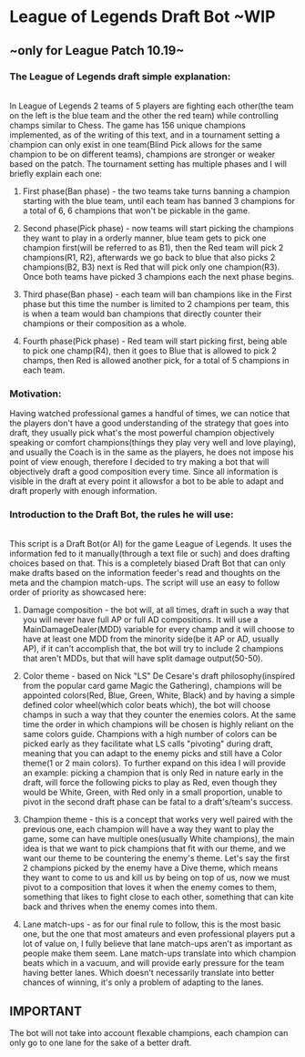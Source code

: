 <h1> League of Legends Draft Bot ~WIP </h1>
 <h2>~only for League Patch 10.19~</h2>
   <h3>The League of Legends draft simple explanation:</h3><br>
In League of Legends 2 teams of 5 players are fighting each other(the team on the left is the blue team and the other the red team) while
controlling champs similar to Chess. The game has 156 unique champions implemented, as of the writing of this text, and in a tournament setting a champion can
only exist in one team(Blind Pick allows for the same champion to be on different teams), champions are stronger or weaker based on the patch. The
tournament setting has multiple phases and I will briefly explain each one:<br>

1. First phase(Ban phase) - the two teams take turns banning a champion starting with the blue team, until each team has banned 3 champions for a
total of 6, 6 champions that won't be pickable in the game. <br>

2. Second phase(Pick phase) - now teams will start picking the champions they want to play in a orderly manner, blue team gets to pick one champion
first(will be referred to as B1), then the Red team will pick 2 champions(R1, R2), afterwards we go back to blue that also picks 2 champions(B2, B3)
next is Red that will pick only one champion(R3). Once both teams have picked 3 champions each the next phase begins.<br>

3. Third phase(Ban phase) - each team will ban champions like in the First phase but this time the number is limited to 2 champions per team, this
is when a team would ban champions that directly counter their champions or their composition as a whole.<br>

4. Fourth phase(Pick phase) - Red team will start picking first, being able to pick one champ(R4), then it goes to Blue that is allowed to pick 2
champs, then Red is allowed another pick, for a total of 5 champions in each team. <br>

  <h3>Motivation:</h3>
Having watched professional games a handful of times, we can notice that the players don't have a good understanding of the strategy that goes into
draft, they usually pick what's the most powerful champion objectively speaking or comfort champions(things they play very well and love playing), and
usually the Coach is in the same as the players, he does not impose his point of view enough, therefore I decided to try making a bot that will objectively
draft a good composition every time. Since all information is visible in the draft at every point it allowsfor a bot to be able to adapt and draft properly 
with enough information.

   <h3>Introduction to the Draft Bot, the rules he will use:</h3><br>
This script is a Draft Bot(or AI) for the game League of Legends. It uses the information fed to it manually(through a text file or such) and does
drafting choices based on that. This is a completely biased Draft Bot that can only make drafts based on the information feeder's read and thoughts
on the meta and the champion match-ups. The script will use an easy to follow order of priority as showcased here:<br>

1. Damage composition - the bot will, at all times, draft in such a way that you will never have full AP or full AD compositions. It will use a
MainDamageDealer(MDD) variable for every champ and it will choose to have at least one MDD from the minority side(be it AP or AD, usually AP), if it
can't accomplish that, the bot will try to include 2 champions that aren't MDDs, but that will have split damage output(50-50).<br>

2. Color theme - based on Nick "LS" De Cesare's draft philosophy(inspired from the popular card game Magic the Gathering), champions will be
appointed colors(Red, Blue, Green, White, Black) and by having a simple defined color wheel(which color beats which), the bot will choose champs in
such a way that they counter the enemies colors. At the same time the order in which champions will be chosen is highly reliant on the same colors
guide. Champions with a high number of colors can be picked early as they facilitate what LS calls "pivoting" during draft, meaning that you can
adapt to the enemy picks and still have a Color theme(1 or 2 main colors). To further expand on this idea I will provide an example: picking a
champion that is only Red in nature early in the draft, will force the following picks to play as Red, even though they would be White, Green, with
Red only in a small proportion, unable to pivot in the second draft phase can be fatal to a draft's/team's success.<br>

3. Champion theme - this is a concept that works very well paired with the previous one, each champion will have a way they want to play the game,
some can have multiple ones(usually White champions), the main idea is that we want to pick champions that fit with our theme, and we want our theme
to be countering the enemy's theme. Let's say the first 2 champions picked by the enemy have a Dive theme, which means they want to come to us and
kill us by being on top of us, now we must pivot to a composition that loves it when the enemy comes to them, something that likes to fight close to
each other, something that can kite back and thrives when the enemy comes into them.<br>

4. Lane match-ups - as for our final rule to follow, this is the most basic one, but the one that most amateurs and even professional players put
a lot of value on, I fully believe that lane match-ups aren't as important as people make them seem. Lane match-ups translate into which champion
beats which in a vacuum, and will provide early pressure for the team having better lanes. Which doesn't necessarily translate into better chances
of winning, it's only a problem of adapting to the lanes.<br>

<h2>IMPORTANT</h2>
The bot will not take into account flexable champions, each champion can only go to one lane for the sake of a better draft.
